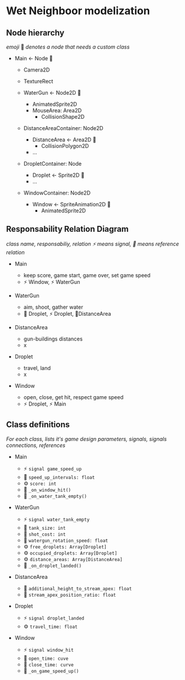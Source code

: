 # Wet Neighboor modelization


## Node hierarchy
_emoji_ 📰 _denotes a node that needs a custom class_

- Main <- Node 📰
    - Camera2D
    - TextureRect

    - WaterGun <- Node2D 📰
        - AnimatedSprite2D
        - MouseArea: Area2D
            - CollisionShape2D
        
    - DistanceAreaContainer: Node2D
        - DistanceArea <- Area2D 📰
            - CollisionPolygon2D
        - ...

    - DropletContainer: Node
        - Droplet <- Sprite2D 📰
        - ...

    - WindowContainer: Node2D
        - Window <- SpriteAnimation2D 📰
            - AnimatedSprite2D


## Responsability Relation Diagram
_class name, responsabiliy, relation_
_:zap: means signal, 📁 means reference relation_

- Main
    - keep score, game start, game over, set game speed
    - :zap: Window, :zap: WaterGun

- WaterGun
    - aim, shoot, gather water
    - 📁 Droplet, :zap: Droplet, 📁DistanceArea

- DistanceArea
    - gun-buildings distances
    - x

- Droplet
    - travel, land
    - x

- Window
    - open, close, get hit, respect game speed
    - :zap: Droplet, :zap: Main



## Class definitions
_For each class, lists it's game design parameters, signals, signals connections, references_

- Main
    - ⚡ `signal game_speed_up`
    - 👾 `speed_up_intervals: float`
    - ⚙️ `score: int`
    - 🔌 `_on_window_hit()`
    - 🔌 `_on_water_tank_empty()`

- WaterGun
    - ⚡ `signal water_tank_empty`
    - 👾 `tank_size: int`
    - 👾 `shot_cost: int`
    - 👾 `watergun_rotation_speed: float`
    - ⚙️ `free_droplets: Array[Droplet]`
    - ⚙️ `occupied_droplets: Array[Droplet]`
    - ⚙️ `distance_areas: Array[DistanceArea]`
    - 🔌 `_on_droplet_landed()`

- DistanceArea
    - 👾 `additional_height_to_stream_apex: float`
    - 👾 `stream_apex_position_ratio: float`

- Droplet
    - ⚡ `signal droplet_landed`
    - ⚙️ `travel_time: float`

- Window
    - ⚡ `signal window_hit`
    - 👾 `open_time: cuve`
    - 👾 `close_time: curve`
    - 🔌 `_on_game_speed_up()`
